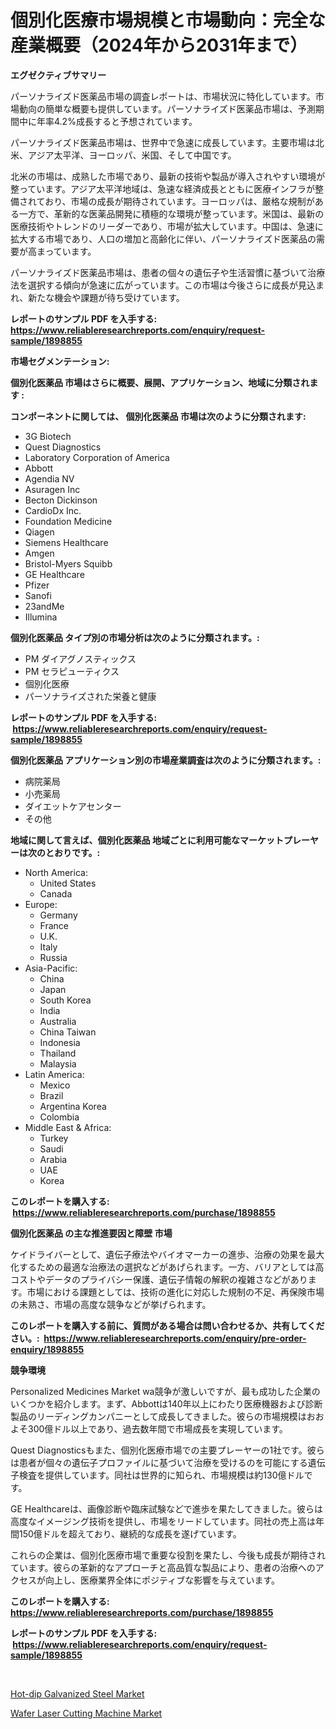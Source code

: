 <p><h1>個別化医療市場規模と市場動向：完全な産業概要（2024年から2031年まで）</h1></p><p><strong>エグゼクティブサマリー</strong></p>
<p><p>パーソナライズド医薬品市場の調査レポートは、市場状況に特化しています。市場動向の簡単な概要も提供しています。パーソナライズド医薬品市場は、予測期間中に年率4.2%成長すると予想されています。</p><p>パーソナライズド医薬品市場は、世界中で急速に成長しています。主要市場は北米、アジア太平洋、ヨーロッパ、米国、そして中国です。</p><p>北米の市場は、成熟した市場であり、最新の技術や製品が導入されやすい環境が整っています。アジア太平洋地域は、急速な経済成長とともに医療インフラが整備されており、市場の成長が期待されています。ヨーロッパは、厳格な規制がある一方で、革新的な医薬品開発に積極的な環境が整っています。米国は、最新の医療技術やトレンドのリーダーであり、市場が拡大しています。中国は、急速に拡大する市場であり、人口の増加と高齢化に伴い、パーソナライズド医薬品の需要が高まっています。</p><p>パーソナライズド医薬品市場は、患者の個々の遺伝子や生活習慣に基づいて治療法を選択する傾向が急速に広がっています。この市場は今後さらに成長が見込まれ、新たな機会や課題が待ち受けています。</p></p>
<p><strong>レポートのサンプル PDF を入手する: <a href="https://www.reliableresearchreports.com/enquiry/request-sample/1898855">https://www.reliableresearchreports.com/enquiry/request-sample/1898855</a></strong></p>
<p><strong>市場セグメンテーション:</strong></p>
<p><strong> 個別化医薬品 市場はさらに概要、展開、アプリケーション、地域に分類されます :</strong></p>
<p><strong>コンポーネントに関しては、 個別化医薬品 市場は次のように分類されます: &nbsp;</strong></p>
<p><ul><li>3G Biotech</li><li>Quest Diagnostics</li><li>Laboratory Corporation of America</li><li>Abbott</li><li>Agendia NV</li><li>Asuragen Inc</li><li>Becton Dickinson</li><li>CardioDx Inc.</li><li>Foundation Medicine</li><li>Qiagen</li><li>Siemens Healthcare</li><li>Amgen</li><li>Bristol-Myers Squibb</li><li>GE Healthcare</li><li>Pfizer</li><li>Sanofi</li><li>23andMe</li><li>Illumina</li></ul></p>
<p><strong> 個別化医薬品 タイプ別の市場分析は次のように分類されます。:</strong></p>
<p><ul><li>PM ダイアグノスティックス</li><li>PM セラピューティクス</li><li>個別化医療</li><li>パーソナライズされた栄養と健康</li></ul></p>
<p><strong>レポートのサンプル PDF を入手する: &nbsp;<a href="https://www.reliableresearchreports.com/enquiry/request-sample/1898855">https://www.reliableresearchreports.com/enquiry/request-sample/1898855</a></strong></p>
<p><strong> 個別化医薬品 アプリケーション別の市場産業調査は次のように分類されます。:</strong></p>
<p><ul><li>病院薬局</li><li>小売薬局</li><li>ダイエットケアセンター</li><li>その他</li></ul></p>
<p><strong>地域に関して言えば、個別化医薬品 地域ごとに利用可能なマーケットプレーヤーは次のとおりです。:</strong></p>
<p><ul>
    <li>
        North America:
        <ul>
            <li>United States</li>
            <li>Canada</li>
        </ul>
    </li>
    <li>
        Europe:
        <ul>
            <li>Germany</li>
            <li>France</li>
            <li>U.K.</li>
            <li>Italy</li>
            <li>Russia</li>
        </ul>
    </li>
    <li>
        Asia-Pacific:
        <ul>
            <li>China</li>
            <li>Japan</li>
            <li>South Korea</li>
            <li>India</li>
            <li>Australia</li>
            <li>China Taiwan</li>
            <li>Indonesia</li>
            <li>Thailand</li>
            <li>Malaysia</li>
        </ul>
    </li>
    <li>
        Latin America:
        <ul>
            <li>Mexico</li>
            <li>Brazil</li>
            <li>Argentina Korea</li>
            <li>Colombia</li>
        </ul>
    </li>
    <li>
        Middle East & Africa:
        <ul>
            <li>Turkey</li>
            <li>Saudi</li>
            <li>Arabia</li>
            <li>UAE</li>
            <li>Korea</li>
        </ul>
    </li>
    </ul></p>
<p><strong>このレポートを購入する: &nbsp;<a href="https://www.reliableresearchreports.com/purchase/1898855">https://www.reliableresearchreports.com/purchase/1898855</a></strong></p>
<p><strong>個別化医薬品 の主な推進要因と障壁 市場</strong></p>
<p><p>ケイドライバーとして、遺伝子療法やバイオマーカーの進歩、治療の効果を最大化するための最適な治療法の選択などがあげられます。一方、バリアとしては高コストやデータのプライバシー保護、遺伝子情報の解釈の複雑さなどがあります。市場における課題としては、技術の進化に対応した規制の不足、再保険市場の未熟さ、市場の高度な競争などが挙げられます。</p></p>
<p><strong>このレポートを購入する前に、質問がある場合は問い合わせるか、共有してください。:&nbsp; <a href="https://www.reliableresearchreports.com/enquiry/pre-order-enquiry/1898855">https://www.reliableresearchreports.com/enquiry/pre-order-enquiry/1898855</a></strong></p>
<p><strong>競争環境</strong></p>
<p><p>Personalized Medicines Market wa競争が激しいですが、最も成功した企業のいくつかを紹介します。まず、Abbottは140年以上にわたり医療機器および診断製品のリーディングカンパニーとして成長してきました。彼らの市場規模はおおよそ300億ドル以上であり、過去数年間で市場成長を実現しています。</p><p>Quest Diagnosticsもまた、個別化医療市場での主要プレーヤーの1社です。彼らは患者が個々の遺伝子プロファイルに基づいて治療を受けるのを可能にする遺伝子検査を提供しています。同社は世界的に知られ、市場規模は約130億ドルです。</p><p>GE Healthcareは、画像診断や臨床試験などで進歩を果たしてきました。彼らは高度なイメージング技術を提供し、市場をリードしています。同社の売上高は年間150億ドルを超えており、継続的な成長を遂げています。</p><p>これらの企業は、個別化医療市場で重要な役割を果たし、今後も成長が期待されています。彼らの革新的なアプローチと高品質な製品により、患者の治療へのアクセスが向上し、医療業界全体にポジティブな影響を与えています。</p></p>
<p><strong>このレポートを購入する: &nbsp; <a href="https://www.reliableresearchreports.com/purchase/1898855">https://www.reliableresearchreports.com/purchase/1898855</a></strong></p>
<p><strong>レポートのサンプル PDF を入手する: &nbsp;<a href="https://www.reliableresearchreports.com/enquiry/request-sample/1898855">https://www.reliableresearchreports.com/enquiry/request-sample/1898855</a></strong><strong></strong></p>
<p>&nbsp;</p>
<p><p><a href="https://github.com/Sarissaschmalingtr6fz2739/Market-Research-Report-List-1/blob/main/hot-dip-galvanized-steel-market.md">Hot-dip Galvanized Steel Market</a></p><p><a href="https://five-trouble-98a.notion.site/Wafer-Laser-Cutting-Machine-Market-Share-Market-New-Trends-Analysis-Report-By-Type-By-Application-5a669c7854554a46b663b0c0e4347443">Wafer Laser Cutting Machine Market</a></p></p>